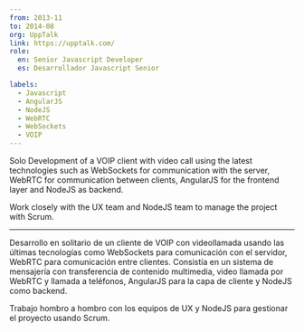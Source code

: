 ```yaml
---
from: 2013-11
to: 2014-08
org: UppTalk
link: https://upptalk.com/
role:
  en: Senior Javascript Developer
  es: Desarrollador Javascript Senior

labels:
  - Javascript
  - AngularJS
  - NodeJS
  - WebRTC
  - WebSockets
  - VOIP
---
```


Solo Development of a VOIP client with video call using the latest technologies such as WebSockets for communication with the server, WebRTC for communication between clients, AngularJS for the frontend layer and NodeJS as backend.

Work closely with the UX team and NodeJS team to manage the project with Scrum.

---

Desarrollo en solitario de un cliente de VOIP con videollamada usando las últimas tecnologías como WebSockets para comunicación con el servidor, WebRTC para comunicación entre clientes.
Consistía en un sistema de mensajería con transferencia de contenido multimedia, video llamada por WebRTC y llamada a teléfonos, AngularJS para la capa de cliente y NodeJS como backend.

Trabajo hombro a hombro con los equipos de UX y NodeJS para gestionar el proyecto usando Scrum.

